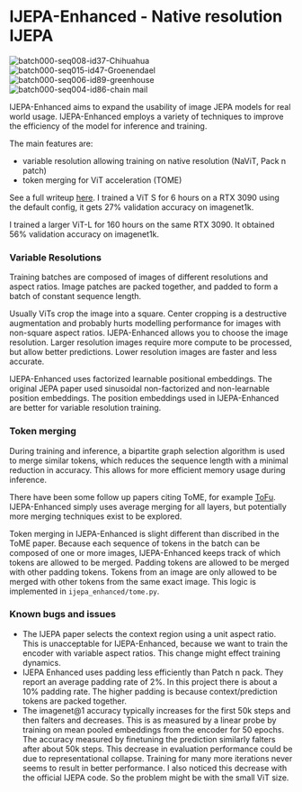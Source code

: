 # IJEPA-Enhanced - Native resolution IJEPA


![batch000-seq008-id37-Chihuahua](https://github.com/user-attachments/assets/bb168871-2884-4c1a-9668-18db3ddadf81)
![batch000-seq015-id47-Groenendael](https://github.com/user-attachments/assets/7bea67d2-395f-4da5-8185-f226831c143c)
![batch000-seq006-id89-greenhouse](https://github.com/user-attachments/assets/62f7433f-8e46-4adf-b19a-7abf90ae73d2)
![batch000-seq004-id86-chain mail](https://github.com/user-attachments/assets/5b76fba2-bb31-45fe-ac61-74b754f7e29a)

IJEPA-Enhanced aims to expand the usability of image JEPA models for real world usage. IJEPA-Enhanced employs a variety of techniques to improve the efficiency of the model for inference and training.

The main features are:
* variable resolution allowing training on native resolution (NaViT, Pack n patch)
* token merging for ViT acceleration (TOME)

See a full writeup [here](https://theadamcolton.github.io/image-ssl-on-a-shoestring). I trained a ViT S for 6 hours on a RTX 3090 using the default config, it gets 27% validation accuracy on imagenet1k.


I trained a larger ViT-L for 160 hours on the same RTX 3090. It obtained 56% validation accuracy on imagenet1k.


### Variable Resolutions

Training batches are composed of images of different resolutions and aspect ratios. Image patches are packed together, and padded to form a batch of constant sequence length. 

Usually ViTs crop the image into a square. Center cropping is a destructive augmentation and probably hurts modelling performance for images with non-square aspect ratios. IJEPA-Enhanced allows you to choose the image resolution. Larger resolution images require more compute to be processed, but allow better predictions. Lower resolution images are faster and less accurate.

IJEPA-Enhanced uses factorized learnable positional embeddings. The original JEPA paper used sinusoidal non-factorized and non-learnable position embeddings. The position embeddings used in IJEPA-Enhanced are better for variable resolution training.

### Token merging

During training and inference, a bipartite graph selection algorithm is used to merge similar tokens, which reduces the sequence length with a minimal reduction in accuracy. This allows for more efficient memory usage during inference.

There have been some follow up papers citing ToME, for example [ToFu](https://openaccess.thecvf.com/content/WACV2024/papers/Kim_Token_Fusion_Bridging_the_Gap_Between_Token_Pruning_and_Token_WACV_2024_paper.pdf). IJEPA-Enhanced simply uses average merging for all layers, but potentially more merging techniques exist to be explored. 

Token merging in IJEPA-Enhanced is slight different than discribed in the ToME paper. Because each sequence of tokens in the batch can be composed of one or more images, IJEPA-Enhanced keeps track of which tokens are allowed to be merged. Padding tokens are allowed to be merged with other padding tokens. Tokens from an image are only allowed to be merged with other tokens from the same exact image. This logic is implemented in `ijepa_enhanced/tome.py`.

### Known bugs and issues

* The IJEPA paper selects the context region using a unit aspect ratio. This is unacceptable for IJEPA-Enhanced, because we want to train the encoder with variable aspect ratios. This change might effect training dynamics.
* IJEPA Enhanced uses padding less efficiently than Patch n pack. They report an average padding rate of 2%. In this project there is about a 10% padding rate. The higher padding is because context/prediction tokens are packed together.
* The imagenet@1 accuracy typically increases for the first 50k steps and then falters and decreases. This is as measured by a linear probe by training on mean pooled embeddings from the encoder for 50 epochs. The accuracy measured by finetuning the prediction similarly falters after about 50k steps. This decrease in evaluation performance could be due to representational collapse. Training for many more iterations never seems to result in better performance. I also noticed this decrease with the official IJEPA code. So the problem might be with the small ViT size.


